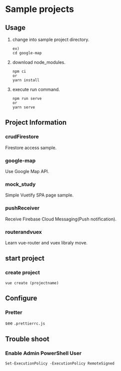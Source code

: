 # Sample projects

## Usage
1. change into sample project directory.
    ```
    ex)
    cd google-map
    ```
1. download node_modules.
    ```
    npm ci
    or
    yarn install
    ```
1. execute run command.
    ```
    npm run serve
    or
    yarn serve
    ```

## Project Information

### crudFirestore
Firestore access sample.

### google-map
Use Google Map API.

### mock_study
Simple Vuetify SPA page sample.

### pushReceiver
Receive Firebase Cloud Messaging(Push notification).

### routerandvuex
Learn vue-router and vuex libraly move.

## start project
### create project
```
vue create (projectname)
```

## Configure
### Pretter
see `.prettierrc.js`

## Trouble shoot

### Enable Admin PowerShell User
`Set-ExecutionPolicy -ExecutionPolicy RemoteSigned`
